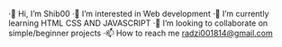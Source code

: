 ·👋 Hi, I’m Shib00
·👀 I’m interested in Web development
·🌱 I’m currently learning HTML CSS AND JAVASCRIPT
·💞️ I’m looking to collaborate on simple/beginner projects
·📫 How to reach me radzi001814@gmail.com
